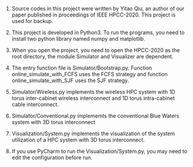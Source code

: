 1. Source codes in this project were written by Yitao Qiu, an author of our paper published in proceedings of IEEE HPCC-2020. This project is used for backup.

2. This project is developed in Python3. To run the programs, you need to install two python library named numpy and matplotlib.

3. When you open the project, you need to open the HPCC-2020 as the root directory, the module Simulator and Visualizer are dependent.

4. The entry function file is Simulator/Bootstrap.py.
   Function online_simulate_with_FCFS uses the FCFS strategy and function online_simulate_with_SJF
   uses the SJF strategy.
   
5. Simulator/Wireless.py implements the wireless HPC system with 1D torus inter-cabinet wireless interconnect and 1D torus intra-cabinet cable interconnect.

6. Simulator/Conventional.py implememts the conventional Blue Waters system with 3D torus interconnect

7. Visualization/System.py implements the visualization of the system utilization of a HPC system with 3D torus interconnect.

8. If you use PyCharm to run the Visualization/System.py, you may need to edit the configuration before run.
